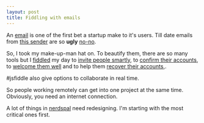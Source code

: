 ```yaml
---
layout: post
title: Fiddling with emails
---
```


An [email](http://www.smashingmagazine.com/2011/07/email-is-still-important-and-here-is-why/) is one of the first bet a startup make to it's users. Till date emails from [this sender](https://nerdspal.com) are so **ugly**  [no-no](https://www.quora.com/Why-do-people-hate-email-so-passionately).

So, I took my make-up-man hat on. To beautify them, there are so many tools but I [fiddled](http://jsfiddle.net/user/xameeramir) my day to [invite people smartly](http://jsfiddle.net/xameeramir/oa8mu7se/), to [confirm their accounts](http://jsfiddle.net/xameeramir/tfud90y3/), to [welcome them well](http://jsfiddle.net/xameeramir/c560ruet/) and to help them [recover their accounts](http://jsfiddle.net/xameeramir/usovyb9q/),.

#jsfiddle also give options to collaborate in real time.

So people working remotely can get into one project at the same time. Obviously, you need an internet connection.

A lot of things in [nerdspal](https://nerdspal.com) need redesigning. I'm starting with the most critical ones first.
